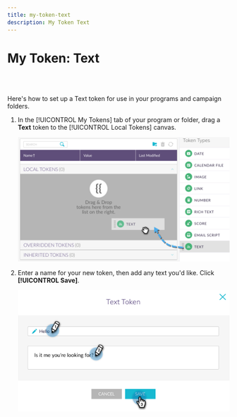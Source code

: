 ```yaml
---
title: my-token-text
description: My Token Text
---
```


# My Token: Text

<br>&nbsp;

Here's how to set up a Text token for use in your programs and campaign folders.

1. In the [!UICONTROL My Tokens] tab of your program or folder, drag a **Text** token to the [!UICONTROL Local Tokens] canvas.

   ![Image One](/help/sky/assets/my-tokens/my-token-text/my-token-text-1.png)

1. Enter a name for your new token, then add any text you'd like. Click **[!UICONTROL Save]**.

   ![Image Two](/help/sky/assets/my-tokens/my-token-text/my-token-text-2.png)
